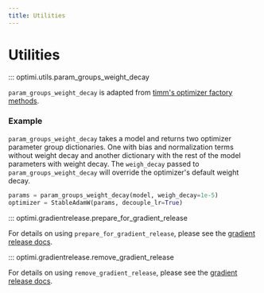 ```yaml
---
title: Utilities
---
```


# Utilities

::: optimi.utils.param_groups_weight_decay

`param_groups_weight_decay` is adapted from [timm's optimizer factory methods](https://huggingface.co/docs/timm/reference/optimizers#timm.optim.create_optimizer).

### Example

`param_groups_weight_decay` takes a model and returns two optimizer parameter group dictionaries. One with bias and normalization terms without weight decay and another dictionary with the rest of the model parameters with weight decay. The `weigh_decay` passed to `param_groups_weight_decay` will override the optimizer's default weight decay.

```python
params = param_groups_weight_decay(model, weigh_decay=1e-5)
optimizer = StableAdamW(params, decouple_lr=True)

```

::: optimi.gradientrelease.prepare_for_gradient_release

For details on using `prepare_for_gradient_release`, please see the [gradient release docs](gradient_release.md).

::: optimi.gradientrelease.remove_gradient_release

For details on using `remove_gradient_release`, please see the [gradient release docs](gradient_release.md).